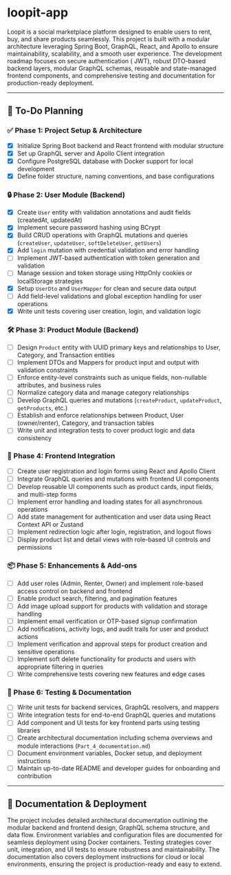 # loopit-app

Loopit is a social marketplace platform designed to enable users to rent, buy, and share products seamlessly. This
project is built with a modular architecture leveraging Spring Boot, GraphQL, React, and Apollo to ensure
maintainability, scalability, and a smooth user experience. The development roadmap focuses on secure authentication (
JWT), robust DTO-based backend layers, modular GraphQL schemas, reusable and state-managed frontend components, and
comprehensive testing and documentation for production-ready deployment.

---

## 🚀 To-Do Planning

### ✅ Phase 1: Project Setup & Architecture

- [x] Initialize Spring Boot backend and React frontend with modular structure
- [x] Set up GraphQL server and Apollo Client integration
- [x] Configure PostgreSQL database with Docker support for local development
- [x] Define folder structure, naming conventions, and base configurations

### 🔒 Phase 2: User Module (Backend)

- [x] Create `User` entity with validation annotations and audit fields (createdAt, updatedAt)
- [x] Implement secure password hashing using BCrypt
- [x] Build CRUD operations with GraphQL mutations and queries (`createUser`, `updateUser`, `softDeleteUser`,
  `getUsers`)
- [x] Add `login` mutation with credential validation and error handling
- [ ] Implement JWT-based authentication with token generation and validation
- [ ] Manage session and token storage using HttpOnly cookies or localStorage strategies
- [x] Setup `UserDto` and `UserMapper` for clean and secure data output
- [ ] Add field-level validations and global exception handling for user operations
- [x] Write unit tests covering user creation, login, and validation logic

### 🛠️ Phase 3: Product Module (Backend)

- [ ] Design `Product` entity with UUID primary keys and relationships to User, Category, and Transaction entities
- [ ] Implement DTOs and Mappers for product input and output with validation constraints
- [ ] Enforce entity-level constraints such as unique fields, non-nullable attributes, and business rules
- [ ] Normalize category data and manage category relationships
- [ ] Develop GraphQL queries and mutations (`createProduct`, `updateProduct`, `getProducts`, etc.)
- [ ] Establish and enforce relationships between Product, User (owner/renter), Category, and transaction tables
- [ ] Write unit and integration tests to cover product logic and data consistency

### 🎨 Phase 4: Frontend Integration

- [ ] Create user registration and login forms using React and Apollo Client
- [ ] Integrate GraphQL queries and mutations with frontend UI components
- [ ] Develop reusable UI components such as product cards, input fields, and multi-step forms
- [ ] Implement error handling and loading states for all asynchronous operations
- [ ] Add state management for authentication and user data using React Context API or Zustand
- [ ] Implement redirection logic after login, registration, and logout flows
- [ ] Display product list and detail views with role-based UI controls and permissions

### 📦 Phase 5: Enhancements & Add-ons

- [ ] Add user roles (Admin, Renter, Owner) and implement role-based access control on backend and frontend
- [ ] Enable product search, filtering, and pagination features
- [ ] Add image upload support for products with validation and storage handling
- [ ] Implement email verification or OTP-based signup confirmation
- [ ] Add notifications, activity logs, and audit trails for user and product actions
- [ ] Implement verification and approval steps for product creation and sensitive operations
- [ ] Implement soft delete functionality for products and users with appropriate filtering in queries
- [ ] Write comprehensive tests covering new features and edge cases

### 🧪 Phase 6: Testing & Documentation

- [ ] Write unit tests for backend services, GraphQL resolvers, and mappers
- [ ] Write integration tests for end-to-end GraphQL queries and mutations
- [ ] Add component and UI tests for key frontend parts using testing libraries
- [ ] Create architectural documentation including schema overviews and module interactions (`Part_4_documentation.md`)
- [ ] Document environment variables, Docker setup, and deployment instructions
- [ ] Maintain up-to-date README and developer guides for onboarding and contribution

---

## 📘 Documentation & Deployment

The project includes detailed architectural documentation outlining the modular backend and frontend design, GraphQL
schema structure, and data flow. Environment variables and configuration files are documented for seamless deployment
using Docker containers. Testing strategies cover unit, integration, and UI tests to ensure robustness and
maintainability. The documentation also covers deployment instructions for cloud or local environments, ensuring the
project is production-ready and easy to extend.
